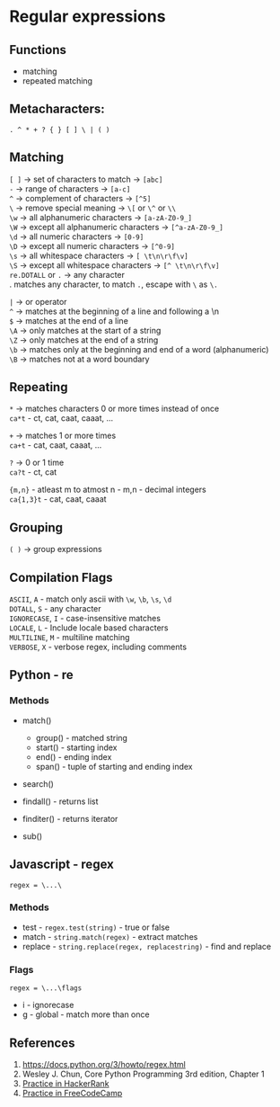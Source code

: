 # Regular expressions

## Functions
* matching  
* repeated matching

## Metacharacters:
` . ^ * + ? { } [ ] \ | ( ) `

## Matching
`[ ]` -> set of characters to match -> `[abc]`  
 `-`  -> range of characters -> `[a-c]`  
 `^`  -> complement of characters -> `[^5]`  
 `\`  -> remove special meaning -> `\[` or `\^` or `\\`  
 `\w` -> all alphanumeric characters -> `[a-zA-Z0-9_]`  
 `\W` -> except all alphanumeric characters -> `[^a-zA-Z0-9_]`  
 `\d` -> all numeric characters -> `[0-9]`  
 `\D` -> except all numeric characters -> `[^0-9]`  
 `\s` -> all whitespace characters -> `[ \t\n\r\f\v]`   
 `\S` -> except all whitespace characters -> `[^ \t\n\r\f\v]`  
`re.DOTALL` or `.` -> any character  
. matches any character, to match `.`, escape with `\` as `\.`

`|`  -> or operator  
`^`  -> matches at the beginning of a line and following a \n  
`$`  -> matches at the end of a line  
`\A` -> only matches at the start of a string  
`\Z` -> only matches at the end of a string  
`\b` -> matches only at the beginning and end of a word (alphanumeric)  
`\B` -> matches not at a word boundary

## Repeating
`*` -> matches characters 0 or more times instead of once  
`ca*t` - ct, cat, caat, caaat, ...

`+` -> matches 1 or more times  
`ca+t` - cat, caat, caaat, ...

`?` -> 0 or 1 time  
`ca?t` - ct, cat

`{m,n}` - atleast m to atmost n - m,n - decimal integers  
`ca{1,3}t` - cat, caat, caaat  

## Grouping
`( )` -> group expressions  

## Compilation Flags
`ASCII`, `A` - match only ascii with `\w`, `\b`, `\s`, `\d`  
`DOTALL`, `S` - any character  
`IGNORECASE`, `I` - case-insensitive matches  
`LOCALE`, `L` - Include locale based characters  
`MULTILINE`, `M` - multiline matching  
`VERBOSE`, `X` - verbose regex, including comments  

## Python - re

### Methods
* match()
  * group() - matched string
  * start() - starting index
  * end() - ending index
  * span() - tuple of starting and ending index


* search()
* findall() - returns list
* finditer() - returns iterator
* sub()

## Javascript - regex

```
regex = \...\
```

### Methods
* test - `regex.test(string)` - true or false
* match - `string.match(regex)` - extract matches
* replace - `string.replace(regex, replacestring)` - find and replace

### Flags
```
regex = \...\flags
```
* i - ignorecase
* g - global - match more than once

## References
1. https://docs.python.org/3/howto/regex.html
1. Wesley J. Chun, Core Python Programming 3rd edition, Chapter 1
1. [Practice in HackerRank](https://www.hackerrank.com/domains/regex)
1. [Practice in FreeCodeCamp](https://www.freecodecamp.org/learn/javascript-algorithms-and-data-structures/regular-expressions/)
